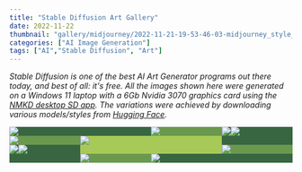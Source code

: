 ```yaml
---
title: "Stable Diffusion Art Gallery"
date: 2022-11-22
thumbnail: "gallery/midjourney/2022-11-21-19-53-46-03-midjourney_style_anglo_saxon_city_on_fire_night_storm-1489820142-scale8.00-k_euler-mdjrny-v4.png"
categories: ["AI Image Generation"]
tags: ["AI","Stable Diffusion", "Art"]
---
```


_Stable Diffusion is one of the best AI Art Generator programs out there today, and best of all: it's free. All the images shown here were generated on a Windows 11 laptop with a 6Gb Nvidia 3070 graphics card using the [NMKD desktop SD app](https://nmkd.itch.io/t2i-gui). The variations were achieved by downloading various models/styles from [Hugging Face](https://huggingface.co/)._

<style>
.angry-grid {
   display: grid; 

   grid-template-rows: 1fr 1fr 1fr 1fr;
   grid-template-columns: 1fr 1fr 1fr 1fr;
   
   gap: 0px;
}
  
#item-0 {

   background-color: #386641; 
   grid-row-start: 1;
   grid-column-start: 1;

   grid-row-end: 2;
   grid-column-end: 3;
   
}
#item-1 {

   background-color: #a7c957; 
   grid-row-start: 2;
   grid-column-start: 2;

   grid-row-end: 4;
   grid-column-end: 4;
   
}
#item-2 {

   background-color: #6a994e; 
   grid-row-start: 1;
   grid-column-start: 3;

   grid-row-end: 2;
   grid-column-end: 4;
   
}
#item-3 {

   background-color: #386641; 
   grid-row-start: 1;
   grid-column-start: 4;

   grid-row-end: 3;
   grid-column-end: 5;
   
}
#item-4 {

   background-color: #386641; 
   grid-row-start: 3;
   grid-column-start: 1;

   grid-row-end: 5;
   grid-column-end: 2;
   
}
#item-5 {

   background-color: #6a994e; 
   grid-row-start: 3;
   grid-column-start: 4;

   grid-row-end: 4;
   grid-column-end: 5;
   
}
#item-6 {

   background-color: #386641; 
   grid-row-start: 4;
   grid-column-start: 3;

   grid-row-end: 5;
   grid-column-end: 5;
   
}
#item-7 {

   background-color: #6a994e; 
   grid-row-start: 4;
   grid-column-start: 2;

   grid-row-end: 5;
   grid-column-end: 3;
   
}
#item-8 {

   background-color: #6a994e; 
   grid-row-start: 2;
   grid-column-start: 1;

   grid-row-end: 3;
   grid-column-end: 2;
   
}
</style>

<div class="angry-grid">
  <div id="item-0"><img src="../midjourney/2022-11-21-19-41-18-01-midjourney_style_gothic_city_in_a_forest_dramatic_volumetric_lighting-707382207-scale8.00-k_euler-mdjrny-v4.png"/></div>
  <div id="item-1"><img src="../clone_wars/2022-11-21-19-23-51-01-clonewars_style_portrait_of_a__star_wars_jedi_knight-647223771-scale10.00-k_euler-Clonewars.png"/></div>
  <div id="item-2"><img src="../arcane/2022-11-21-19-58-23-03-arcane_style_portrait_of_a_star_wars_character-1977044766-scale8.00-k_euler-nitroDiffusion-v1.png"/></div>
  <div id="item-3"><img src="../arcane/2022-11-21-19-57-40-01-arcane_style_portrait_of_a_star_wars_character-1977044764-scale8.00-k_euler-nitroDiffusion-v1.png"/><img src="../arcane/2022-11-21-19-58-01-02-arcane_style_portrait_of_a_star_wars_character-1977044765-scale8.00-k_euler-nitroDiffusion-v1.png"/></div>
  <div id="item-4"><img src="../clone_wars/2022-11-21-19-16-05-01-clonewars_style_portrait_of_a__star_wars_character-1745214978-scale10.00-k_euler-Clonewars.png"/><img src="../clone_wars/2022-11-21-19-34-34-05-clonewars_style_portrait_of_a__star_wars_blue_alien-378544092-scale18.00-k_euler-Clonewars.png"/></div>
  <div id="item-5"><img src="../arcane/2022-11-21-20-01-25-02-arcane_style_portrait_of_redland_district_folk_hero_with_a_blue_and_white_mechanical_hand-509654800-scale8.00-k_euler-nitroDiffusion-v1.png"/></div>
  <div id="item-6"><img src="../midjourney/2022-11-21-19-49-38-01-midjourney_style_anglo_saxon_city_daytime_mountains-383063500-scale8.00-k_euler-mdjrny-v4.png"/></div>
  <div id="item-7"><img src="../clone_wars/2022-11-21-19-30-40-03-clonewars_style_portrait_of_a__star_wars_alien-1072873633-scale18.00-k_euler-Clonewars.png"/></div>
  <div id="item-8"><img src="../clone_wars/2022-11-21-19-22-39-05-clonewars_style_portrait_of_a__female_star_wars_jedi_knight-323801838-scale10.00-k_euler-Clonewars.png"/></div>
</div>



